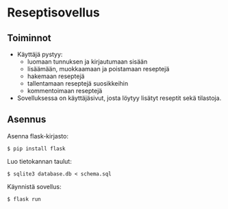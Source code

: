 # Reseptisovellus

## Toiminnot

* Käyttäjä pystyy: 
	- luomaan tunnuksen ja kirjautumaan sisään
	- lisäämään, muokkaamaan ja poistamaan reseptejä
	- hakemaan reseptejä
	- tallentamaan reseptejä suosikkeihin
	- kommentoimaan reseptejä
* Sovelluksessa on käyttäjäsivut, josta löytyy lisätyt reseptit sekä tilastoja.

## Asennus

Asenna flask-kirjasto:

```
$ pip install flask
```

Luo tietokannan taulut:

```
$ sqlite3 database.db < schema.sql
```

Käynnistä sovellus:

```
$ flask run
```
